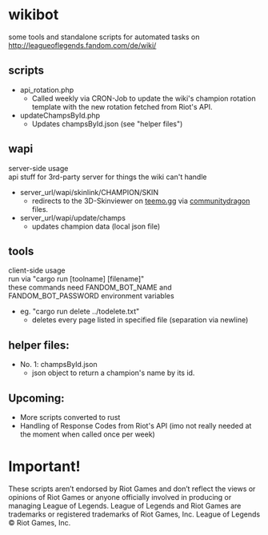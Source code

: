 # wikibot
some tools and standalone scripts for automated tasks on http://leagueoflegends.fandom.com/de/wiki/

## scripts
* api_rotation.php
  * Called weekly via CRON-Job to update the wiki's champion rotation template with the new rotation fetched from Riot's API.
* updateChampsById.php
  * Updates champsById.json (see "helper files")

## wapi
server-side usage  
api stuff for 3rd-party server for things the wiki can't handle
* server_url/wapi/skinlink/CHAMPION/SKIN
  * redirects to the 3D-Skinviewer on [teemo.gg](https://www.teemo.gg/model-viewer) via [communitydragon](https://communitydragon.org) files.
* server_url/wapi/update/champs
  * updates champion data (local json file)

## tools
client-side usage  
run via "cargo run [toolname] [filename]"  
these commands need FANDOM_BOT_NAME and FANDOM_BOT_PASSWORD environment variables
* eg. "cargo run delete ../todelete.txt"
  * deletes every page listed in specified file (separation via newline)


## helper files:
* No. 1: champsById.json
  * json object to return a champion's name by its id.
  
  
  
## Upcoming:
* More scripts converted to rust
* Handling of Response Codes from Riot's API (imo not really needed at the moment when called once per week)



# Important!
These scripts aren’t endorsed by Riot Games and don’t reflect the views or opinions of Riot Games
or anyone officially involved in producing or managing League of Legends. League of Legends and Riot Games are
trademarks or registered trademarks of Riot Games, Inc. League of Legends © Riot Games, Inc.
